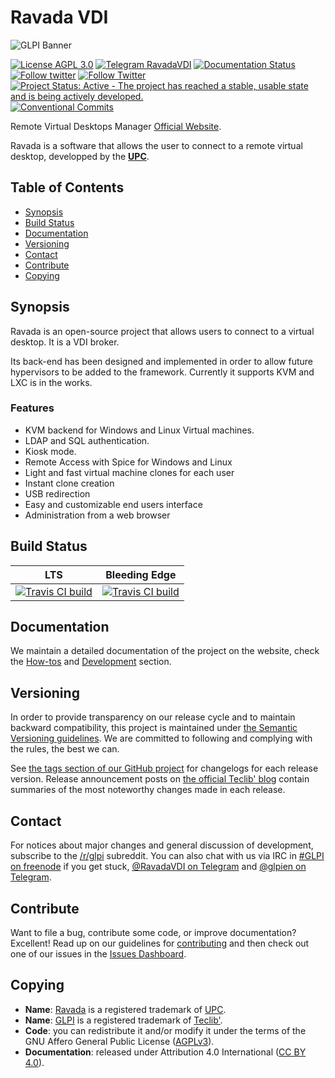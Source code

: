 # Ravada VDI

![GLPI Banner](https://user-images.githubusercontent.com/29282308/31666160-8ad74b1a-b34b-11e7-839b-043255af4f58.png)

[![License AGPL 3.0](https://img.shields.io/badge/License-AGPL%203.0-blue.svg)](https://github.com/pluginsGLPI/ravada/blob/develop/LICENSE.md)
[![Telegram RavadaVDI](https://img.shields.io/badge/Telegram-RavadaVDI-43BC9C.svg)](https://t.me/ravadavdi)
[![Documentation Status](https://readthedocs.org/projects/ravada/badge/?version=latest)](http://ravada.readthedocs.io/en/latest/?badge=latest)
[![Follow twitter](https://img.shields.io/twitter/follow/ravada_vdi.svg?style=social&label=Twitter&style=flat-square)](https://twitter.com/ravada_vdi)
[![Follow Twitter](https://img.shields.io/badge/Twitter-GLPI%20Project-26A2FA.svg)](https://twitter.com/GLPI_PROJECT)
[![Project Status: Active - The project has reached a stable, usable state and is being actively developed.](http://www.repostatus.org/badges/latest/active.svg)](http://www.repostatus.org/#active)
[![Conventional Commits](https://img.shields.io/badge/Conventional%20Commits-1.0.0-yellow.svg)](https://conventionalcommits.org)

Remote Virtual Desktops Manager [Official Website](https://ravada.upc.edu/).

Ravada is a software that allows the user to connect to a remote virtual desktop, developped by the **[UPC](https://github.com/upc)**.

## Table of Contents

* [Synopsis](#synopsis)
* [Build Status](#build-status)
* [Documentation](#documentation)
* [Versioning](#versioning)
* [Contact](#contact)
* [Contribute](#contribute)
* [Copying](#copying)

## Synopsis

Ravada is an open-source project that allows users to connect to a virtual desktop. It is a VDI broker.

Its back-end has been designed and implemented in order to allow future hypervisors to be added to the framework. Currently it supports KVM and LXC is in the works.

### Features

* KVM backend for Windows and Linux Virtual machines.
* LDAP and SQL authentication.
* Kiosk mode.
* Remote Access with Spice for Windows and Linux
* Light and fast virtual machine clones for each user
* Instant clone creation
* USB redirection
* Easy and customizable end users interface
* Administration from a web browser

## Build Status

|**LTS**|Bleeding Edge|
|:---:|:---:|
|[![Travis CI build](https://api.travis-ci.org/pluginsGLPI/ravada.svg?branch=master)](https://travis-ci.org/pluginsGLPI/ravada/)|[![Travis CI build](https://api.travis-ci.org/pluginsGLPI/ravada.svg?branch=develop)](https://travis-ci.org/pluginsGLPI/ravada/)|

## Documentation

We maintain a detailed documentation of the project on the website, check the [How-tos](https://pluginsGLPI.github.io/ravada/howtos/) and [Development](https://pluginsGLPI.github.io/ravada/) section.

## Versioning

In order to provide transparency on our release cycle and to maintain backward compatibility, this project is maintained under [the Semantic Versioning guidelines](http://semver.org/). We are committed to following and complying with the rules, the best we can.

See [the tags section of our GitHub project](https://github.com/pluginsGLPI/ravada/tags) for changelogs for each release version. Release announcement posts on [the official Teclib' blog](http://www.teclib-edition.com/en/communities/blog-posts/) contain summaries of the most noteworthy changes made in each release.

## Contact

For notices about major changes and general discussion of development, subscribe to the [/r/glpi](http://www.reddit.com/r/glpi) subreddit.
You can also chat with us via IRC in [#GLPI on freenode](http://webchat.freenode.net/?channels=GLPI) if you get stuck, [@RavadaVDI on Telegram](https://t.me/ravadavdi) and [@glpien on Telegram](https://t.me/glpien).

## Contribute

Want to file a bug, contribute some code, or improve documentation? Excellent! Read up on our
guidelines for [contributing](./.github/CONTRIBUTING.md) and then check out one of our issues in the [Issues Dashboard](https://github.com/pluginsGLPI/ravada/issues).

## Copying

* **Name**: [Ravada](https://ravada.upc.edu/) is a registered trademark of [UPC](http://www.upc.edu).
* **Name**: [GLPI](http://glpi-project.org/) is a registered trademark of [Teclib'](http://www.teclib-edition.com/en/).
* **Code**: you can redistribute it and/or modify it under the terms of the GNU Affero General Public License ([AGPLv3](https://www.gnu.org/licenses/agpl-3.0.en.html)).
* **Documentation**: released under Attribution 4.0 International ([CC BY 4.0](https://creativecommons.org/licenses/by/4.0/)).